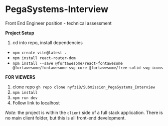 # PegaSystems-Interview
Front End Engineer position - technical assessment 

**Project Setup** 
1. cd into repo, install dependencies 
- `npm create vite@latest .`
- `npm install react-router-dom`
- `npm install --save @fortawesome/react-fontawesome @fortawesome/fontawesome-svg-core @fortawesome/free-solid-svg-icons` 

**FOR VIEWERS**
1. clone repo `gh repo clone nyfz18/Submission_PegaSystems_Interview`
2. `npm install` 
3. `npm run dev`
3. Follow link to localhost

*Note*: the project is within the `client` side of a full stack application. There is no main client folder, but this is all front-end development.  
